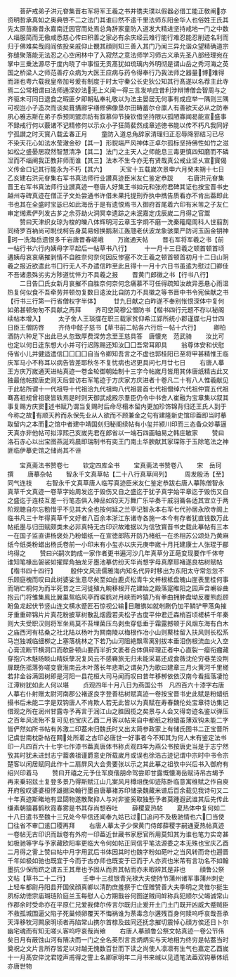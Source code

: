 <!-- { "loadSidebar": true } -->
　　菩萨戒弟子洪元眘集晋右军将军王羲之书并镌夫璞以假器必借工能正敎阐亦资明哲承真如之奥典啓不二之法门其谁曰然不逺千里法师东阳金华人也俗姓王氏其先太原苗裔昔永嘉南迁因官而处焉总角辞家童防入道发大精进坚持戒地一门之中数人缁服简而无傲咸悉慈心传曰积善之家必有余庆经云难行能行难忍能忍削迹名利而归于佛难矣哉闾阎依投亲戚仰止覩其顔则知三善入其门乃闻三异允谐众望精确道宗弥缝聚落能无法忍之心空闲林中了入寂然之意法师学习师古义承先圣八部经理宛在掌中三乗法源尽于度内晓了中事恒无贡髙犹如琉璃内外明彻是谓山岳之秀河海之英国之桥梁人之师范善疗众病为大医王应病与药令得奉行乃我法师之器量博难得而涯也粤六载我皇帝加号爰有制度于时太守秦公长史狄公知其行髙遂以名荐主此寺焉二公常相谓曰法师通深妙法无上义闻一得三言发响应昔利涉辩博僧会智周与之齐驱未可同日退食之暇匪夕即朝私奉礼敬以为法主晏居无何事有成应举一隅则三隅可视岂小子造次而谈矣葺搆廊宇缮修佛像垦尔田畴蓄尔仓廪人有善欲天必从之防奉夙心雅志斯在弟子忝预同盟宗祊有叙慕仰节操钦借坚持限以孤陋寡闻曷能宣盛事不録戒行何以覈诸不记精修何以示众小子狂简裴然成章述徳书能以传不朽凡我同好宁孤讃之时天寳八载孟春正月
　　童防入道总角辞家清理归正忍辱降邪结习已尽不染天花心如法水莹澈金砂【其一】形貎端严风神体正卓尔孤标坚持佛性如竹之滋如松之盛晏居寂然智慧清净【其二】法门之主天人之师能息三毒更慎四知磨而不磷湼而不缁阐我正教非师而谁【其三】法本不生今亦无有贤哉真公戒业坚乆宣寳偈义传金口记其行能永为不朽【其六】
　　天宝十五载嵗次景申六月癸未朔十七日乙亥建右洪元眘集右军书真法师行业讃真迹臣米友仁鉴定恭跋
　　右唐洪元眘集晋王右军书真法师行业讃真迹一卷唐人好集王书如元和张府君碑其证也按宝晋书史越州寺碑真迹在僧正子文处尝通书许借未果托提刑乔执中擕告质看亦不肯出葢即此书也其在全盛时宝毖已如此海岳于是有遗恨焉书入御府首尾着六印有米芾之子友仁审定缃素俨列发古芗之余芬劫火洞冥幸遗踪之未泯嘉定戊辰嵗二月得之官鬻
　　赞曰天津织女琼为梭的皪八体辉明河云章玉字炯不磨一洗秦籕麾周科人世翦割同绮罗百衲尚可睨伐柯告身莫易蚓换鹅淛江轰豗老伏波龙象骇栗严防诃玉函金钥神珂一洗海岳遗恨多千岩唐晋春嵯峨
　　万嵗通天帖
　　晋右军将军羲之书【前一帖行书六行内姨母字平起后一帖草书八行】
　　十一月十三日羲之顿首顿首顷遘姨母哀哀痛摧剥情不自胜奈何奈何因反惨塞不次王羲之顿首顿首初月十二日山阴羲之报近欲遣此书囗行无人不办遣信昨至此且得十一月十六日书虽逺为慰过囗卿佳不吾诸患殊劣劣方陟道忧悴力不具羲之报
　　晋黄门郎徽之书【行书八行】
　　二日告囗氏女新月哀摧不自胜奈何奈何念痛慕不可任得疏知汝故异恶悬心雨湿热复何似食不吾牵劳并顿勿复数日逺汝比自防力不具徽之等书晋中书令宪侯献之书【行书三行第一行省僧权字半体】
　　廿九日献之白昨遂不奉别怅恨深体中复何如弟甚顿匆匆不具献之再拜
　　齐司空简穆公僧防书【楷书四行元题不存以秘阁续帖本增入】
　　太子舍人王琰牒在职三载家贫仰希江郢所统小郡谨牒七月廿四日臣王僧防啓
　　齐侍中懿子慈书【草书前二帖各六行后一帖十六行】
　　卿柏酒防六种足下出此已乆忽致厚费深劳念至王慈具答　唐懐充　范武骑
　　汝比可也定以何日逹东想大小并可行迟陈赐还知汝囗囗吾常耳即具
　　翁尊体安和伏慰侍省小儿并健适遣信囗囗囗囗自当令卿知吾言之不虚也郭桂阳已至将甲甚精惟王临庆军马小不称耳以病告皆差耶秋冬不复忧病也迟更具问七月廿七日
　　右唐人摹王方庆万嵗通天进帖真迹一卷金轮御朝始制十三字今帖嵗月皆用其体唐纸精古此又独最他帖按唐史则天后尝访右军笔迹于方庆家方庆进者十卷凡二十有八人惟羲献见于此帖所谓十一代祖导十代祖洽九代祖珣八代祖昙首七代祖僧绰六代祖仲寳五代祖骞髙祖规曾祖襃皆轶焉是时则天御武成殿示羣臣仍令中书舍人崔融为宝章集以叙其事复赐方庆窦述书赋乃谓当复赐时后命尽榻本留内更加珍饰锦背归还王氏人到于今称之故有顺天矜而永保先业从人欲而不顾兼金之句有建隆新史馆印葢即当时摹取留内之本而之馆中者建中靖国刻归秘阁续帖有小玺并颍川印而三态备众妙摹逼天真亦非他帖可拟淳熙己亥嵗先君在郎省以一端石四画轴易之韩庄敏家
　　赞曰洛石赤心以出宝图燕涎鸡晨即瑞制书有奕王门南土华腴献其家琛陈于玉除笔法之神匪临伊摹史馆之储尚其不诬

　　宝真斋法书赞卷七
　　钦定四库全书
　　宝真斋法书赞卷八
　　宋　岳珂　撰
　　唐摹杂帖
　　智永千文真草帖【二十八行真草间列】
　　周发殷汤【至】同气连枝
　　右智永千文真草唐人临写真迹臣米友仁鉴定恭跋右唐人摹陈僧智永真草千文真迹一卷草字始周发迄于毁伤又自之盛迄于犹子真字始平章迄于毁伤又自之盛迄于连枝互差一行笔态俱入神品如钧天万舞广乐毕奏干戚羽籥各适其宜立于两阶观聴自尔忘勌惜乎不见其大全也按何延之兰亭记智永本右军七代孙居永欣寺阁上临书凡三十年得真草千文好者八百余本浙江东诸寺各施一本今有存者犹直钱数万此帖纸墨与归田赋颇类未必非真特无古印识故难据以为信攷寳晋书史载此摹帖有三本一在国子监直讲杨襃处乃粉蜡纸一在宣徳郎陈开防乃楮纸一在丞相苏公颂处乃黄麻纸今纸类粉蜡出杨氏卷前一小印末有小玺亦以庆元庚申嵗十月托建康士人张琨于郿坞得之
　　赞曰兴嗣次韵成一家作者更书遍河沙几年真草分正葩变现要作千体夸谁知笔椽出袈裟如擢犀角抽龙牙墨池摹仿纷天华尚想字母真摩耶褚遂良枯树赋帖【楷书四十四行】
　　殷仲文风流儒雅海内知名代异时移出为东阳太守常忽忽不乐顾庭槐而叹曰此树婆娑生意尽矣至如白鹿贞松青牛文梓根柢盘魄山崖表里桂何事而销亡桐何为而半死昔之三河徙殖九畹移根开花建始之殿落寔睢阳之园声含嶰谷曲抱云门将雏集鳯比翼巢鸳临风亭而唳鹤对月峡而吟猿乃有拳曲拥肿盘坳反覆熊彪顾盼鱼龙起伏节竖山连文横水蹙匠石惊视公输目雕镌如就剞劂仍加平鳞铲甲落角摧牙重重碎锦片片真花粉披草树散乱烟霞若夫松子古度平仲君迁森梢百顷槎枿千年秦则大夫受职汉则将军坐焉莫不苔埋菌压鸟剥虫穿低垂于霜露撼顿于风烟东海有白木之庙西河有枯桑之社北陆以杨叶为闗南陵以梅根作冶小山则藂桂留入扶风则长松系马岂独城临细栁之上塞落桃林之下若乃山河阻絶飘零离别拔本垂泪伤根流血火入空心膏流断节横洞口而欹卧顿山要而半折文袤者合体俱碎理正者中心直裂一瘿衔瘤藏穿抱穴木魅旸睒山精妖孽况复风云不感羇旅无归未能采葛还成食薇沈伦穷巷芜没荆扉既伤摇落弥嗟变衰淮南云木叶落长年悲斯之谓矣乃为歌曰建章三月火黄河千里槎若非金谷满园树即是河阳一县花桓大司马闻而叹曰昔年移栁依依汉南今看摇落凄怆江潭树犹如此人何以堪
　　贞观四年十月八日为燕国公书　凡四百六十漆字右唐人摹右仆射赠太尉河南郡公褚遂良字登善枯树赋真迹一卷按宝晋书史此赋是粉蜡纸搨书后未能二字是双钩唐人不肯欺人若无此皆以为真赋在寿春魏伦处宝章待访集记借观之所在润州甘露寺予再言于润江山之胜固揽之矣景与人会又得竒迹名鉴以弹压之百年风流殆不复可见也宝庆乙酉二月客以帖来自中都纸之粉蜡虽薄双钩未能二字皆俨然如所书帖有苏激二印葢未归魏氏时又出太简参政家上有储氏图书二正宝晋所记虞世南枕卧帖在闗处所着之古印必唐世一好事者今不知其为何人末有鉴定法书印一凡四百六十七字七作漆书葢真唐体书称贞观四年为燕公书按唐史当是于志宁然攷其时犹未进封志宁葢袭祖谨爵意史所载嵗月或误也徐浩古迹记谓中宗时中书令宗楚客以闲居赋同此作十二扇屏风大会贵要张以示之其此摹之祖欤中兴后书入御府有绍兴印着马
　　赞曰开禧之元予仕军庾偕朋命驾尝即甘露慨懐海岳赋诗吊古朅予再来乗轺兹土复登多景乃得斯赋江山几案风月樽俎俛仰迹陈卧临意寓维赋之作自庾开府殷叹婆婆桓怀雄据染翰行墨自唐摹褚苏印储录魏藏米谱后百余载见我诗句又二十年真迹斯睹地有显閟物遂散聚抑人与对非鉴奚取独慙予者莫踵遐武谁其后先传此缣素朝猿暮鹤秋霓春雾是书其存尚想吞吐
　　薛稷夏热帖
　　夏热体中复何如二十八日遣书至魏十三兄处今早信还闻奉九姑已过囗追问不及极驰情也六囗当使囗往省不审囗逺囗稷再拜
　　右唐人摹太子少保黄门侍郎薛稷字嗣通夏热帖真迹一卷帖无古印识而跋卷有外府一印葢近世藏书家厯官所用莫知其为谁也笔力实竒甚如极驰等字与予家藏欧阳率更临大令何如帖正同信乎笔法源委之本无殊也宝庆乙酉二月得之霅上赞曰帖中月字用武后书体因其时也魏字粉如葩叶之当风转而竒也遡晋千年如极如驰也既宜于今而于古亦师也既变于已而于人亦资也米芾有言功名不如翰墨抗少保而跻之谓五王其卑也予固从而贵其帖而亦未暇辨其是非也
　　顔鲁公祭文帖【草书二十二行】
　　壬申十三叔银青光禄大夫使持节蒲州诸军事蒲州刺史上轻车都尉丹阳县开国侯顔真卿以清酌庶羞祭于亡侄赠赞善大夫季明之灵惟尔挺生夙标幼徳宗庙瑚琏阶庭兰玉每慰人心方期戬谷何图逆贼间衅称兵犯顺尔父竭诚常山作郡余时受命亦在平原仁兄爱我俾尔传言尔既归止爰开土门土门既开凶威大蹙贼臣不救孤城围逼父陷子死巢倾卵覆天不悔祸谁为荼毒念尔遘残百身何赎呜呼哀哉吾承天泽移牧河闗泉明顷者再陷常山携尔首榇及兹同还抚念摧切震悼心顔方俟还日卜尔幽宅魂而有知无嗟乆客呜呼哀哉尚飨
　　右唐人摹顔鲁公祭文帖真迹一卷公节伟矣日月有蔽蚀山河有隤决而一门之全名英烈言言炳炳实与天地相为终穷是帖葢当时奠祝之文片言所存皆足以对越无愧数百世而下读之尚使人凛凛有生气也嘉定乙酉嵗十一月髙安倅沈君镗声甫得之霅上名卿家明年二月书来缄以见遗笔法葢双钩摹体纸亦唐世物
